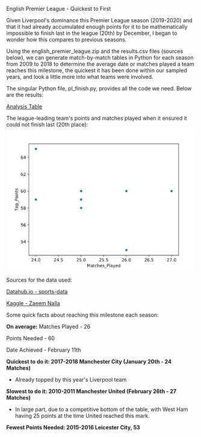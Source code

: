 English Premier League - Quickest to First

Given Liverpool's dominance this Premier League season (2019-2020) and that it had already accumulated enough points for it to be
mathematically impossible to finish last in the league (20th) by December, I began to wonder how this compares to previous seasons.

Using the english_premier_league.zip and the results.csv files (sources below), we can generate match-by-match tables in Python for each season 
from 2009 to 2018 to determine the average date or matches played a team reaches this milestone, the quickest it has been done within our sampled years, 
and look a little more into what teams were involved.

The singular Python file, pl_finish.py, provides all the code we need. Below are the results:

[Analysis Table](https://github.com/patrickcooper95/pl_analysis/blob/master/pl_analysis.xlsx)

The league-leading team's points and matches played when it ensured it could not finish last (20th place):
![](https://github.com/patrickcooper95/pl_analysis/blob/master/pl_scatter.JPG)


Sources for the data used:

[Datahub.io - sports-data](https://datahub.io/sports-data/english-premier-league#resource-english-premier-league_zip)

[Kaggle - Zaeem Nalla](https://www.kaggle.com/zaeemnalla/premier-league#results.csv)



Some quick facts about reaching this milestone each season:

**On average:**
Matches Played - 26

Points Needed - 60

Date Achieved - February 11th


**Quickest to do it: 2017-2018 Manchester City (January 20th - 24 Matches)**
  - Already topped by this year's Liverpool team

**Slowest to do it: 2010-2011 Manchester United (February 26th - 27 Matches)**
  - In large part, due to a competitive bottom of the table, with West Ham having 25 points at the time United reached this mark.
  
**Fewest Points Needed: 2015-2016 Leicester City, 53**

